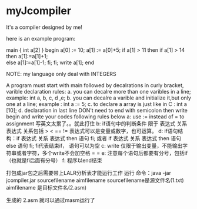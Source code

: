# myJcompiler
It's a compiler designed by me!

here is an example program:

main
{
int a[2]
 }
begin
a[0] := 10;
a[1] := a[0]+5;
if  a[1] > 11 then
	if a[1] > 14 then
		a[1]:=a[1]+1;	
	else 
		a[1]:=a[1]-1;
	fi;
fi;
write a[1];
end

NOTE: my language only deal with INTEGERS

A program must start with main followed by decalrations in curly bracket,
varible declaration rules:
  a. you can decalre more than one varibles in a line; example: int a, b, c, d ,e;
  b. you can decalre a varible and initialize it,but only one at a line; example : int a := 5;
  c. to declare a array is just like in C : int a [10];
  d. declaration in last line DON't need to end with semicolon 
then  write begin and write your codes following rules below
  a: use := instead of = to assignment 
   写英文太累了。。就此打住
  b: if语句中的判断条件 限于 表达式 关系 表达式 关系包括 > < == != 表达式可以是变量或数字，也可运算。
  d: if语句结构：if 表达式 关系 表达式 then 语句 fi; 或者 if 表达式 关系 表达式 then 语句 else 语句 fi;
     fi代表结束if， 语句可以为空
  c: write 仅限于输出变量，不能输出字符串或者字符，多个write不会加空格 = = 
  e: 注意每个语句后都要有分号，包括if（也就是fi后面有分号）
  f: 程序以end结束
  
  打包成jar包之后需要带上LALR分析表才能运行工作 
  运行 命令：java -jar jcompiler.jar sourcefilename aimfilename
  sourcefilename是源文件名(1.txt)
  aimfilename 是目标文件名(2.asm)
  
  生成的 2.asm 就可以通过masm运行了

